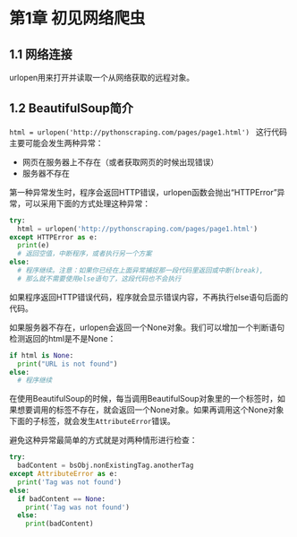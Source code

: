# 第1章 初见网络爬虫
## 1.1 网络连接
urlopen用来打开并读取一个从网络获取的远程对象。
## 1.2 BeautifulSoup简介
`html = urlopen('http://pythonscraping.com/pages/page1.html') `
这行代码主要可能会发生两种异常：
+ 网页在服务器上不存在（或者获取网页的时候出现错误）
+ 服务器不存在

第一种异常发生时，程序会返回HTTP错误，urlopen函数会抛出“HTTPError”异常，可以采用下面的方式处理这种异常：
``` python
try:
  html = urlopen('http://pythonscraping.com/pages/page1.html')
except HTTPError as e:
  print(e)
  # 返回空值，中断程序，或者执行另一个方案
else:
  # 程序继续。注意：如果你已经在上面异常捕捉那一段代码里返回或中断(break),
  # 那么就不需要使用else语句了，这段代码也不会执行
```
如果程序返回HTTP错误代码，程序就会显示错误内容，不再执行else语句后面的代码。

如果服务器不存在，urlopen会返回一个None对象。我们可以增加一个判断语句检测返回的html是不是None：
``` python
if html is None:
  print("URL is not found")
else:
  # 程序继续
```
在使用BeautifulSoup的时候，每当调用BeautifulSoup对象里的一个标签时，如果想要调用的标签不存在，就会返回一个None对象。如果再调用这个None对象下面的子标签，就会发生`AttributeError`错误。

避免这种异常最简单的方式就是对两种情形进行检查：
``` python
try:
  badContent = bsObj.nonExistingTag.anotherTag
except AttributeError as e:
  print('Tag was not found')
else:
  if badContent == None:
    print('Tag was not found')
  else:
    print(badContent)
```
